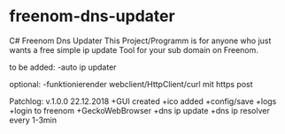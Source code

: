 # freenom-dns-updater
C# Freenom Dns Updater
This Project/Programm is for anyone who just wants a free simple ip update Tool for your sub domain on Freenom.

to be added:
-auto ip updater

optional:
-funktionierender webclient/HttpClient/curl mit https post

Patchlog:
v.1.0.0 22.12.2018
+GUI created
+ico added
+config/save
+logs
+login to freenom
+GeckoWebBrowser
+dns ip update
+dns ip resolver every 1-3min
